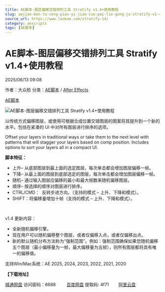 ```yaml
---
title: AE脚本-图层偏移交错排列工具 Stratify v1.4+使用教程
slug: aejiao-ben-tu-ceng-pian-yi-jiao-cuo-pai-lie-gong-ju-stratify-v1-4-shi-yong-jiao-cheng
source_url: https://www.lookae.com/stratify-14/
category: aescripts
tags: [AE脚本]
---
```

# AE脚本-图层偏移交错排列工具 Stratify v1.4+使用教程

2025/06/13 09:08

作者：大众脸
分类：[AE脚本](https://www.lookae.com/after-effects/aescripts/) / [After Effects](https://www.lookae.com/after-effects/)

[AE脚本](https://www.lookae.com/tag/ae%e8%84%9a%e6%9c%ac/)

![AE脚本-图层偏移交错排列工具 Stratify v1.4+使用教程](https://www.lookae.com/wp-content/uploads/2024/01/Stratify.jpg "AE脚本-图层偏移交错排列工具 Stratify v1.4+使用教程-LookAE.com")

以传统方式偏移图层，或使用可根据合成位置交错图层的图案将其提升到一个新的水平。包括在紧凑的 UI 中对所有图层进行排序的选项。

Offset your layers in traditional ways or take them to the next level with patterns that will stagger your layers based on comp position. Includes options to sort your layers all in a compact UI.

**脚本特征：**

* 上升– 从底部图层到最上面的选定图层，每次单击都会增加图层偏移一帧。
* 下降– 从最上面的图层到底部选定的图层，每次单击都会增加图层偏移一帧。
* 随机– 通过输入图层应偏移的最小和最大帧数来随机偏移图层。
* 顺序– 按选择的顺序对图层进行排序。
* CTRL/CMD：  反转步进方向。（支持的模式 – 上升、下降和模式）。
* SHIFT：将偏移量增加十帧（支持的模式 – 上升、下降和模式）。

[﻿](https://cloud.video.taobao.com/play/u/null/p/1/e/6/t/1/444905814537.mp4)

v1.4 更新内容：

* 全新随机偏移引擎。
* 现在用户可以随机偏移整个图层，或者仅偏移入点，或者仅偏移出点。
* 新的默认随机分布方法称为“强制范围”。例如：强制范围确保如果您随机偏移五个图层（最小偏移量为一帧，最大偏移量为五帧），则所有图层都将具有唯一的偏移值。

支持Win/Mac系统：AE 2025, 2024, 2023, 2022, 2021, 2020

**【下载地址】**

[城通网盘](https://url70.ctfile.com/f/2827370-1515497452-57891c?p=4431) 访问密码：6688         [百度网盘](https://pan.baidu.com/s/1nSbxCgopHnp8KB9JKzgm8A?pwd=4f71) 提取码: 4f71        [阿里云盘](https://www.alipan.com/s/8ueezDNSZ3t)
